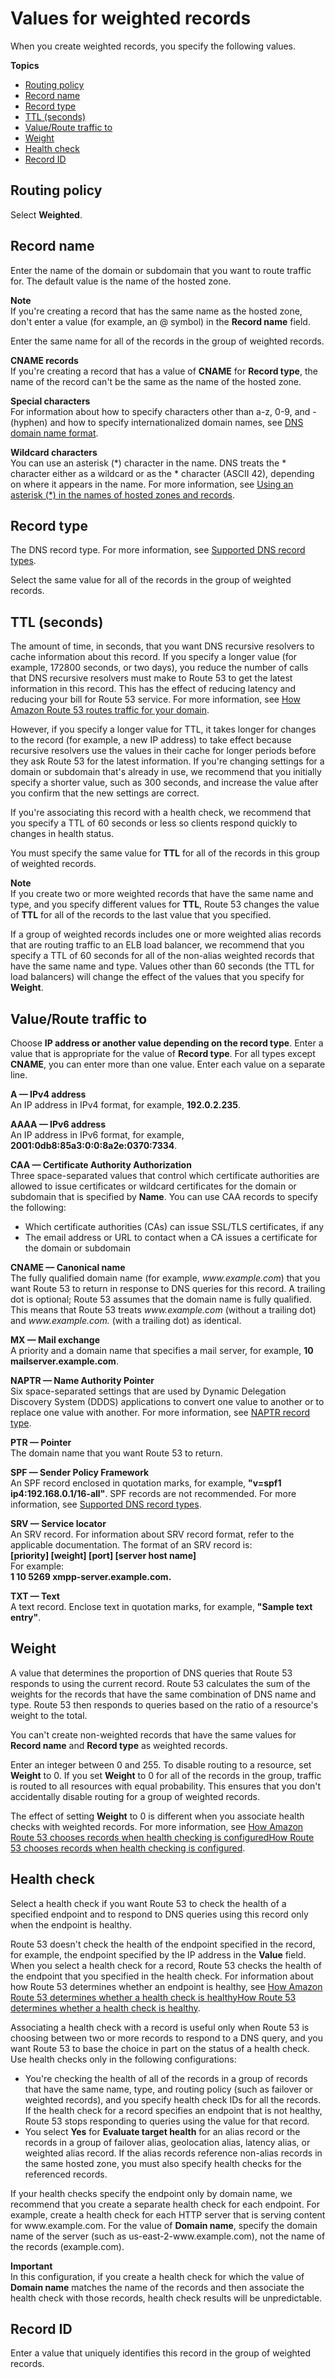 # Values for weighted records<a name="resource-record-sets-values-weighted"></a>

When you create weighted records, you specify the following values\.

**Topics**
+ [Routing policy](#rrsets-values-weighted-routing-policy)
+ [Record name](#rrsets-values-weighted-name)
+ [Record type](#rrsets-values-weighted-type)
+ [TTL \(seconds\)](#rrsets-values-weighted-ttl)
+ [Value/Route traffic to](#rrsets-values-weighted-value)
+ [Weight](#rrsets-values-weighted-weight)
+ [Health check](#rrsets-values-weighted-associate-with-health-check)
+ [Record ID](#rrsets-values-weighted-set-identifier)

## Routing policy<a name="rrsets-values-weighted-routing-policy"></a>

Select **Weighted**\.

## Record name<a name="rrsets-values-weighted-name"></a>

Enter the name of the domain or subdomain that you want to route traffic for\. The default value is the name of the hosted zone\. 

**Note**  
If you're creating a record that has the same name as the hosted zone, don't enter a value \(for example, an @ symbol\) in the **Record name** field\. 

Enter the same name for all of the records in the group of weighted records\. 

**CNAME records**  
If you're creating a record that has a value of **CNAME** for **Record type**, the name of the record can't be the same as the name of the hosted zone\.

**Special characters**  
For information about how to specify characters other than a\-z, 0\-9, and \- \(hyphen\) and how to specify internationalized domain names, see [DNS domain name format](DomainNameFormat.md)\.

**Wildcard characters**  
You can use an asterisk \(\*\) character in the name\. DNS treats the \* character either as a wildcard or as the \* character \(ASCII 42\), depending on where it appears in the name\. For more information, see [Using an asterisk \(\*\) in the names of hosted zones and records](DomainNameFormat.md#domain-name-format-asterisk)\.

## Record type<a name="rrsets-values-weighted-type"></a>

The DNS record type\. For more information, see [Supported DNS record types](ResourceRecordTypes.md)\.

Select the same value for all of the records in the group of weighted records\.

## TTL \(seconds\)<a name="rrsets-values-weighted-ttl"></a>

The amount of time, in seconds, that you want DNS recursive resolvers to cache information about this record\. If you specify a longer value \(for example, 172800 seconds, or two days\), you reduce the number of calls that DNS recursive resolvers must make to Route 53 to get the latest information in this record\. This has the effect of reducing latency and reducing your bill for Route 53 service\. For more information, see [How Amazon Route 53 routes traffic for your domain](welcome-dns-service.md#welcome-dns-service-how-route-53-routes-traffic)\.

However, if you specify a longer value for TTL, it takes longer for changes to the record \(for example, a new IP address\) to take effect because recursive resolvers use the values in their cache for longer periods before they ask Route 53 for the latest information\. If you're changing settings for a domain or subdomain that's already in use, we recommend that you initially specify a shorter value, such as 300 seconds, and increase the value after you confirm that the new settings are correct\.

If you're associating this record with a health check, we recommend that you specify a TTL of 60 seconds or less so clients respond quickly to changes in health status\.

You must specify the same value for **TTL** for all of the records in this group of weighted records\.

**Note**  
If you create two or more weighted records that have the same name and type, and you specify different values for **TTL**, Route 53 changes the value of **TTL** for all of the records to the last value that you specified\.

If a group of weighted records includes one or more weighted alias records that are routing traffic to an ELB load balancer, we recommend that you specify a TTL of 60 seconds for all of the non\-alias weighted records that have the same name and type\. Values other than 60 seconds \(the TTL for load balancers\) will change the effect of the values that you specify for **Weight**\.

## Value/Route traffic to<a name="rrsets-values-weighted-value"></a>

Choose **IP address or another value depending on the record type**\. Enter a value that is appropriate for the value of **Record type**\. For all types except **CNAME**, you can enter more than one value\. Enter each value on a separate line\.

**A — IPv4 address**  
An IP address in IPv4 format, for example, **192\.0\.2\.235**\.

**AAAA — IPv6 address**  
An IP address in IPv6 format, for example, **2001:0db8:85a3:0:0:8a2e:0370:7334**\.

**CAA — Certificate Authority Authorization**  
Three space\-separated values that control which certificate authorities are allowed to issue certificates or wildcard certificates for the domain or subdomain that is specified by **Name**\. You can use CAA records to specify the following:  
+ Which certificate authorities \(CAs\) can issue SSL/TLS certificates, if any
+ The email address or URL to contact when a CA issues a certificate for the domain or subdomain

**CNAME — Canonical name**  
The fully qualified domain name \(for example, *www\.example\.com*\) that you want Route 53 to return in response to DNS queries for this record\. A trailing dot is optional; Route 53 assumes that the domain name is fully qualified\. This means that Route 53 treats *www\.example\.com* \(without a trailing dot\) and *www\.example\.com\.* \(with a trailing dot\) as identical\.

**MX — Mail exchange**  
A priority and a domain name that specifies a mail server, for example, **10 mailserver\.example\.com**\.

**NAPTR — Name Authority Pointer**  
Six space\-separated settings that are used by Dynamic Delegation Discovery System \(DDDS\) applications to convert one value to another or to replace one value with another\. For more information, see [NAPTR record type](ResourceRecordTypes.md#NAPTRFormat)\.

**PTR — Pointer**  
The domain name that you want Route 53 to return\.

**SPF — Sender Policy Framework**  
An SPF record enclosed in quotation marks, for example, **"v=spf1 ip4:192\.168\.0\.1/16\-all"**\. SPF records are not recommended\. For more information, see [Supported DNS record types](ResourceRecordTypes.md)\.

**SRV — Service locator**  
An SRV record\. For information about SRV record format, refer to the applicable documentation\. The format of an SRV record is:  
**\[priority\] \[weight\] \[port\] \[server host name\]**  
For example:  
**1 10 5269 xmpp\-server\.example\.com\.**

**TXT — Text**  
A text record\. Enclose text in quotation marks, for example, **"Sample text entry"**\. 

## Weight<a name="rrsets-values-weighted-weight"></a>

A value that determines the proportion of DNS queries that Route 53 responds to using the current record\. Route 53 calculates the sum of the weights for the records that have the same combination of DNS name and type\. Route 53 then responds to queries based on the ratio of a resource's weight to the total\. 

You can't create non\-weighted records that have the same values for **Record name** and **Record type** as weighted records\.

Enter an integer between 0 and 255\. To disable routing to a resource, set **Weight** to 0\. If you set **Weight** to 0 for all of the records in the group, traffic is routed to all resources with equal probability\. This ensures that you don't accidentally disable routing for a group of weighted records\.

The effect of setting **Weight** to 0 is different when you associate health checks with weighted records\. For more information, see [How Amazon Route 53 chooses records when health checking is configuredHow Route 53 chooses records when health checking is configured](health-checks-how-route-53-chooses-records.md)\.

## Health check<a name="rrsets-values-weighted-associate-with-health-check"></a>

Select a health check if you want Route 53 to check the health of a specified endpoint and to respond to DNS queries using this record only when the endpoint is healthy\. 

Route 53 doesn't check the health of the endpoint specified in the record, for example, the endpoint specified by the IP address in the **Value** field\. When you select a health check for a record, Route 53 checks the health of the endpoint that you specified in the health check\. For information about how Route 53 determines whether an endpoint is healthy, see [How Amazon Route 53 determines whether a health check is healthyHow Route 53 determines whether a health check is healthy](dns-failover-determining-health-of-endpoints.md)\.

Associating a health check with a record is useful only when Route 53 is choosing between two or more records to respond to a DNS query, and you want Route 53 to base the choice in part on the status of a health check\. Use health checks only in the following configurations:
+ You're checking the health of all of the records in a group of records that have the same name, type, and routing policy \(such as failover or weighted records\), and you specify health check IDs for all the records\. If the health check for a record specifies an endpoint that is not healthy, Route 53 stops responding to queries using the value for that record\.
+ You select **Yes** for **Evaluate target health** for an alias record or the records in a group of failover alias, geolocation alias, latency alias, or weighted alias record\. If the alias records reference non\-alias records in the same hosted zone, you must also specify health checks for the referenced records\. 

If your health checks specify the endpoint only by domain name, we recommend that you create a separate health check for each endpoint\. For example, create a health check for each HTTP server that is serving content for www\.example\.com\. For the value of **Domain name**, specify the domain name of the server \(such as us\-east\-2\-www\.example\.com\), not the name of the records \(example\.com\)\.

**Important**  
In this configuration, if you create a health check for which the value of **Domain name** matches the name of the records and then associate the health check with those records, health check results will be unpredictable\.

## Record ID<a name="rrsets-values-weighted-set-identifier"></a>

Enter a value that uniquely identifies this record in the group of weighted records\.